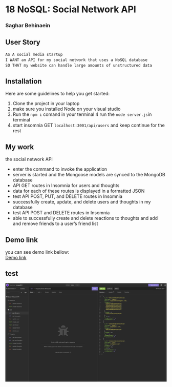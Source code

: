 # 18 NoSQL: Social Network API
### Saghar Behinaein


## User Story

```md
AS A social media startup
I WANT an API for my social network that uses a NoSQL database
SO THAT my website can handle large amounts of unstructured data
```
## Installation
Here are some guidelines to help you get started:

1. Clone the project in your laptop  
2. make sure you installed Node on your visual studio 
3.  Run the `npm i` comand in your terminal 
4  run the `node server.js`in terminal
11. start insomnia GET `localhost:3001/api/users` and keep continue for the rest 

## My work


the social network API
*  enter the command to invoke the application
* server is started and the Mongoose models are synced to the MongoDB database
* API GET routes in Insomnia for users and thoughts
* data for each of these routes is displayed in a formatted JSON
* test API POST, PUT, and DELETE routes in Insomnia
* successfully create, update, and delete users and thoughts in my database
* test API POST and DELETE routes in Insomnia
* able to successfully create and delete reactions to thoughts and add and remove friends to a user’s friend list
  
## Demo link
you can see demo link bellow:  
[Demo link](https://www.youtube.com/watch?v=3tL9cAgCwao&ab_channel=sagharbehinaeen)

## test

![test](./Assets/1.png)

